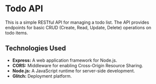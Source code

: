 # Todo API

This is a simple RESTful API for managing a todo list. The API provides endpoints for basic CRUD (Create, Read, Update, Delete) operations on todo items.

## Technologies Used

- **Express:** A web application framework for Node.js.
- **CORS:** Middleware for enabling Cross-Origin Resource Sharing.
- **Node.js:** A JavaScript runtime for server-side development.
- **Glitch:** Deployment platform.
